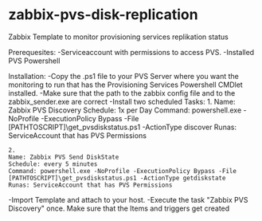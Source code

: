 # zabbix-pvs-disk-replication
Zabbix Template to monitor provisioning services replikation status


Prerequesites:
-Serviceaccount with permissions to access PVS.
-Installed PVS Powershell 

Installation:
-Copy the .ps1 file to your PVS Server where you want the monitoring to run that has the Provisioning Services Powershell CMDlet installed.
-Make sure that the path to the zabbix config file and to the zabbix_sender.exe are correct
-Install two scheduled Tasks:
	1.
	Name: Zabbix PVS Discovery
	Schedule: 1x per Day
	Command: powershell.exe -NoProfile -ExecutionPolicy Bypass -File [PATHTOSCRIPT]\get_pvsdiskstatus.ps1 -ActionType discover
	Runas: ServiceAccount that has PVS Permissions

	2.
	Name: Zabbix PVS Send DiskState
	Schedule: every 5 minutes
	Command: powershell.exe -NoProfile -ExecutionPolicy Bypass -File [PATHTOSCRIPT]\get_pvsdiskstatus.ps1 -ActionType getdiskstate
	Runas: ServiceAccount that has PVS Permissions
-Import Template and attach to your host.
-Execute the task "Zabbix PVS Discovery" once. Make sure that the Items and triggers get created